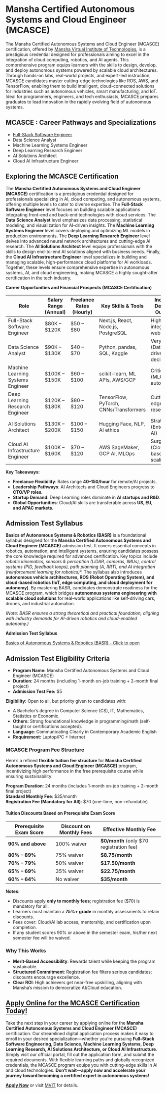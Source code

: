 # Mansha Certified Autonomous Systems and Cloud Engineer (MCASCE)

The Mansha Certified Autonomous Systems and Cloud Engineer (MCASCE) certification, offered by [Mansha Virtual Institute of Technologies](https://mvitech.org/), is a prestigious credential designed for professionals aiming to excel in the integration of cloud computing, robotics, and AI agents. This comprehensive program equips learners with the skills to design, develop, and deploy autonomous systems powered by scalable cloud architectures. Through hands-on labs, real-world projects, and expert-led instruction, MCASCE candidates master cutting-edge technologies like ROS, AWS, and TensorFlow, enabling them to build intelligent, cloud-connected solutions for industries such as autonomous vehicles, smart manufacturing, and IoT. Ideal for programmers, engineers, and tech enthusiasts, MCASCE prepares graduates to lead innovation in the rapidly evolving field of autonomous systems.

## MCASCE : Career Pathways and Specializations

- [Full-Stack Software Engineer](Full-Stack-Software-Engineer/Readme.md)
- Data Science Analyst
- Machine Learning Systems Engineer
- Deep Learning Research Engineer
- AI Solutions Architect
- Cloud AI Infrastructure Engineer
  
## Exploring the MCASCE Certification

The **Mansha Certified Autonomous Systems and Cloud Engineer (MCASCE)** certification is a prestigious credential designed for professionals specializing in AI, cloud computing, and autonomous systems, offering multiple levels to cater to diverse expertise. The **Full-Stack Software Engineer** level focuses on building scalable applications integrating front-end and back-end technologies with cloud services. The **Data Science Analyst** level emphasizes data processing, statistical modeling, and visualization for AI-driven insights. The **Machine Learning Systems Engineer** level covers deploying and optimizing ML models in production environments. The **Deep Learning Research Engineer** level delves into advanced neural network architectures and cutting-edge AI research. The **AI Solutions Architect** level equips professionals with the skills to design end-to-end AI solutions aligned with business needs. Finally, the **Cloud AI Infrastructure Engineer** level specializes in building and managing scalable, high-performance cloud platforms for AI workloads. Together, these levels ensure comprehensive expertise in autonomous systems, AI, and cloud engineering, making MCASCE a highly sought-after certification in the tech industry.

**Career Opportunities and Financial Prospects (MCASCE Certification)**  

| Role                          | Salary Range (Annual) | Freelance Rates (Hourly) | Key Skills & Tools                     | Industry Demand Outlook          |  
|-------------------------------|-----------------------|--------------------------|----------------------------------------|----------------------------------|  
| Full-Stack Software Engineer  | $80K – $120K         | $50 – $80               | Next.js, React, Node.js, PostgreSQL   | High (AI-integrated web apps)    |  
| Data Science Analyst          | $90K – $130K         | $40 – $70               | Python, pandas, SQL, Kaggle          | Very High (Data-driven decisions)|  
| Machine Learning Systems Engineer | $100K – $150K    | $60 – $100              | scikit-learn, ML APIs, AWS/GCP        | Critical (MLOps & automation)    |  
| Deep Learning Research Engineer | $120K – $180K      | $80 – $120              | TensorFlow, PyTorch, CNNs/Transformers| Cutting-edge (AI research)       |  
| AI Solutions Architect        | $130K – $200K       | $100 – $150             | Hugging Face, NLP, AI ethics          | Strategic (Enterprise AI)        |  
| Cloud AI Infrastructure Engineer | $100K – $160K     | $70 – $120              | AWS SageMaker, GCP AI, MLOps          | Surge (Cloud-based AI scaling)   |  

**Key Takeaways:**  

- **Freelance Flexibility**: Rates range **$40–$150/hour** for remote/AI projects.  
- **Leadership Pathways**: AI Architects and Cloud Engineers progress to **CTO/VP roles**.  
- **Startup Demand**: Deep Learning roles dominate in **AI startups and R&D**.  
- **Global Opportunities**: Cloud/AI skills are transferable across **US, EU, and APAC markets**.

## Admission Test Syllabus
**Basics of Autonomous Systems & Robotics (BASR)** is a foundational syllabus designed for the **Mansha Certified Autonomous Systems and Cloud Engineer (MCASCE)** admission test. It covers essential concepts in robotics, automation, and intelligent systems, ensuring candidates possess the core knowledge required for advanced certification. Key topics include **robotic kinematics, sensors & perception (LiDAR, cameras, IMUs), control systems (PID, feedback loops), path planning (A*, RRT), and AI integration (reinforcement learning for robotics)**. The syllabus also introduces **autonomous vehicle architectures, ROS (Robot Operating System), and cloud-based robotics (IoT, edge computing, and cloud deployment for autonomy)**. By mastering BASR, candidates demonstrate readiness for the MCASCE program, which bridges **autonomous systems engineering with scalable cloud solutions** for real-world applications like self-driving cars, drones, and industrial automation.  

*(Note: BASR ensures a strong theoretical and practical foundation, aligning with industry demands for AI-driven robotics and cloud-enabled autonomy.)*  


**Admission Test Syllabus**

[Basics of Autonomous Systems & Robotics (BASR) - Click to open](00_BASR/Readme.md)


## Admission Test Eligibility Criteria
- **Program Name:** Mansha Certified Autonomous Systems and Cloud Engineer (MCASCE)
- **Duration:** 24 months (including 1-month on-job training + 2-month final project)
- **Admission Test Fee:** $5

**Eligibility:** Open to all, but priority given to candidates with:
- A Bachelor’s degree in Computer Science (CS), IT, Mathematics, Statistics or Economic.
- **Others:** Strong foundational knowledge in programming/math (self-taught or certifications accepted).
- **Language**: Communicating Clearly in Contemporary Academic English
- **Requirement:** Laptop/PC + Internet


### **MCASCE Program Fee Structure**  

Here’s a refined **flexible tuition fee structure** for **Mansha Certified Autonomous Systems and Cloud Engineer (MCASCE)** program, incentivizing high performance in the free prerequisite course while ensuring sustainability:  

**Program Duration**: 24 months (includes 1-month on-job training + 2-month final project)  
**Standard Monthly Fee**: $35/month  
**Registration Fee (Mandatory for All)**: $70 (one-time, non-refundable)  

#### **Tuition Discounts Based on Prerequisite Exam Score**  

| **Prerequisite Exam Score** | **Discount on Monthly Fees** | **Effective Monthly Fee** |  
|-----------------------------|-----------------------------|---------------------------|  
| **90% and above**           | 100% waiver                 | **$0/month** (only $70 registration fee) |  
| **80% – 89%**               | 75% waiver                  | **$8.75/month** |  
| **70% – 79%**               | 50% waiver                  | **$17.50/month** |  
| **65% – 69%**               | 35% waiver                  | **$22.75/month** |  
| **60% – 64%**               | No waiver                   | **$35/month** |  

**Notes**:  
- Discounts apply **only to monthly fees**; registration fee ($70) is mandatory for all.  
- Learners must maintain a **75%+ grade** in monthly assessments to retain discounts.  
- Fees cover: Cloud/AI lab access, mentorship, and certification upon completion.  
- If any student scores 90% or above in the semester exam, his/her next semester fee will be waived.
  
### **Why This Works**  
- **Merit-Based Accessibility**: Rewards talent while keeping the program sustainable.  
- **Structured Commitment**: Registration fee filters serious candidates; discounts encourage excellence.  
- **Clear ROI**: High achievers get near-free upskilling, aligning with Mansha’s mission to democratize AI/Cloud education.  



## [Apply Online for the MCASCE Certification Today!](https://mvitech.org/pages/apply)

Take the next step in your career by applying online for the **Mansha Certified Autonomous Systems and Cloud Engineer (MCASCE)** certification. Our streamlined digital application process makes it easy to enroll in your desired specialization—whether you're pursuing **Full-Stack Software Engineering, Data Science, Machine Learning Systems, Deep Learning Research, AI Solutions Architecture, or Cloud AI Infrastructure**. Simply visit our official portal, fill out the application form, and submit the required documents. With flexible learning paths and globally recognized credentials, the MCASCE program equips you with cutting-edge skills in AI and cloud technologies. **Don’t wait—apply now and accelerate your journey toward becoming a certified expert in autonomous systems!**  

**[Apply Now](https://mvitech.org/pages/apply)** or visit [MVIT](https://mvitech.org/pages/apply) for details.  


